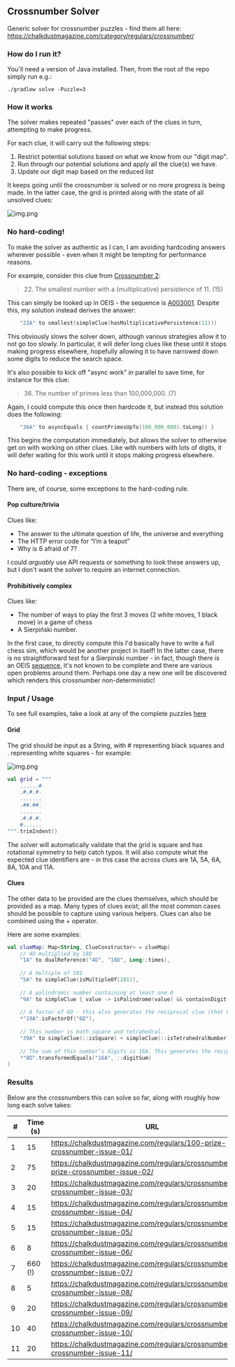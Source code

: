 ## Crossnumber Solver

Generic solver for crossnumber puzzles - find them all here: https://chalkdustmagazine.com/category/regulars/crossnumber/

### How do I run it?

You'll need a version of Java installed. Then, from the root of the repo simply run e.g.:

```shell
./gradlew solve -Puzzle=3
```

### How it works

The solver makes repeated "passes" over each of the clues in turn, attempting to make progress. 

For each clue, it will carry out the following steps:

1. Restrict potential solutions based on what we know from our "digit map". 
2. Run through our potential solutions and apply all the clue(s) we have.
3. Update our digit map based on the reduced list

It keeps going until the crossnumber is solved or no more progress is being made. In the latter case, the grid is printed along with the state of all unsolved clues:

![img.png](docs/unsolved-output.png)

### No hard-coding!

To make the solver as authentic as I can, I am avoiding hardcoding answers wherever possible - even when it might be tempting for performance reasons.

For example, consider this clue from [Crossnumber 2](https://chalkdustmagazine.com/regulars/crossnumber/100-prize-crossnumber-issue-02/):

> 22. The smallest number with a (multiplicative) persistence of 11. (15)

This can simply be looked up in OEIS - the sequence is [A003001](https://oeis.org/A003001). Despite this, my solution instead derives the answer:

```kotlin
    "22A" to smallest(simpleClue(hasMultiplicativePersistence(11)))
```

This obviously slows the solver down, although various strategies allow it to not go _too_ slowly. In particular, it will defer long clues like these until it stops making progress elsewhere, hopefully allowing it to have narrowed down some digits to reduce the search space.

It's also possible to kick off "async work" in parallel to save time, for instance for this clue:

> 36. The number of primes less than 100,000,000. (7)

Again, I could compute this once then hardcode it, but instead this solution does the following:

```kotlin
    "36A" to asyncEquals { countPrimesUpTo(100_000_000).toLong() }
```

This begins the computation immediately, but allows the solver to otherwise get on with working on other clues. Like with numbers with lots of digits, it will defer waiting for this work until it stops making progress elsewhere.

### No hard-coding - exceptions

There are, of course, some exceptions to the hard-coding rule.

#### Pop culture/trivia

Clues like:

 - The answer to the ultimate question of life, the universe and everything
 - The HTTP error code for “I’m a teapot”
 - Why is 6 afraid of 7?

I could _arguably_ use API requests or something to look these answers up, but I don't want the solver to require an internet connection.

#### Prohibitively complex

Clues like:

 - The number of ways to play the first 3 moves (2 white moves, 1 black move) in a game of chess
 - A Sierpiński number.

In the first case, to directly compute this I'd basically have to write a full chess sim, which would be another project in itself!
In the latter case, there is no straightforward test for a Sierpinski number - in fact, though there is an OEIS [sequence](https://oeis.org/A076336), it's not known to be complete and there are various open problems around them. Perhaps one day a new one will be discovered which renders this crossnumber non-deterministic!

### Input / Usage

To see full examples, take a look at any of the complete puzzles [here](src/main/kotlin/puzzles)

#### Grid

The grid should be input as a String, with # representing black squares and . representing white squares - for example:

![img.png](docs/example-grid.png)

```kotlin
val grid = """
    ......#
    .#.#.#.
    .......
    .##.##.
    .......
    .#.#.#.
    #......
""".trimIndent()
```

The solver will automatically validate that the grid is square and has rotational symmetry to help catch typos. It will
also compute what the expected clue identifiers are - in this case the across clues are 1A, 5A, 6A, 8A, 10A and 11A.

#### Clues

The other data to be provided are the clues themselves, which should be provided as a map. 
Many types of clues exist; all the most common cases should be possible to capture using various helpers. 
Clues can also be combined using the + operator.

Here are some examples:

```kotlin
val clueMap: Map<String, ClueConstructor> = clueMap(
    // 4D multiplied by 18D
    "1A" to dualReference("4D", "18D", Long::times),
    
    // A multiple of 101
    "5A" to simpleClue(isMultipleOf(101)),
    
    // A palindromic number containing at least one 0
    "9A" to simpleClue { value -> isPalindrome(value) && containsDigit(0)(value) },
    
    // A factor of 6D - this also generates the reciprocal clue (that 6D is a multiple of 19A)
    *"19A".isFactorOf("6D"),
    
    // This number is both square and tetrahedral.
    "39A" to simpleClue(::isSquare) + simpleClue(::isTetrahedralNumber),
    
    // The sum of this number’s digits is 16A. This generates the reciprocal too
    *"8D".transformedEquals("16A", ::digitSum)
)
```

### Results

Below are the crossnumbers this can solve so far, along with roughly how long each solve takes:

| #  | Time (s) | URL                                                                                |
|----|----------|------------------------------------------------------------------------------------|
| 1  | 15       | https://chalkdustmagazine.com/regulars/100-prize-crossnumber-issue-01/             |
| 2  | 75       | https://chalkdustmagazine.com/regulars/crossnumber/100-prize-crossnumber-issue-02/ |
| 3  | 20       | https://chalkdustmagazine.com/regulars/crossnumber/prize-crossnumber-issue-03/     |
| 4  | 15       | https://chalkdustmagazine.com/regulars/crossnumber/prize-crossnumber-issue-04/     |
| 5  | 15       | https://chalkdustmagazine.com/regulars/crossnumber/prize-crossnumber-issue-05/     |
| 6  | 8        | https://chalkdustmagazine.com/regulars/crossnumber/prize-crossnumber-issue-06/     |
| 7  | 660 (!)  | https://chalkdustmagazine.com/regulars/crossnumber/prize-crossnumber-issue-07/     |
| 8  | 5        | https://chalkdustmagazine.com/regulars/crossnumber/prize-crossnumber-issue-08/     |
| 9  | 20       | https://chalkdustmagazine.com/regulars/crossnumber/prize-crossnumber-issue-09/     |
| 10 | 40       | https://chalkdustmagazine.com/regulars/crossnumber/prize-crossnumber-issue-10/     |
| 11 | 20       | https://chalkdustmagazine.com/regulars/crossnumber/prize-crossnumber-issue-11/     |
